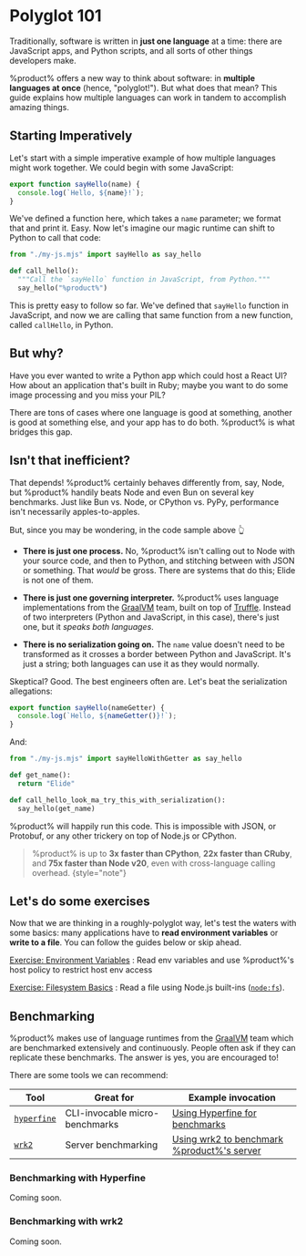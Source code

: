 # Polyglot 101

Traditionally, software is written in **just one language** at a time: there are JavaScript apps, and
Python scripts, and all sorts of other things developers make.

%product% offers a new way to think about software: in **multiple languages at once** (hence, "polyglot!"). But what
does that mean? This guide explains how multiple languages can work in tandem to accomplish amazing things.

## Starting Imperatively

Let's start with a simple imperative example of how multiple languages might work together. We could begin with some
JavaScript:

```Javascript
export function sayHello(name) {
  console.log(`Hello, ${name}!`);
}
```

We've defined a function here, which takes a `name` parameter; we format that and print it. Easy. Now let's imagine our
magic runtime can shift to Python to call that code:

```Python
from "./my-js.mjs" import sayHello as say_hello

def call_hello():
  """Call the `sayHello` function in JavaScript, from Python."""
  say_hello("%product%")
```

This is pretty easy to follow so far. We've defined that `sayHello` function in JavaScript, and now we are calling that
same function from a new function, called `callHello`, in Python.

## But why?

Have you ever wanted to write a Python app which could host a React UI? How about an application that's built in Ruby;
maybe you want to do some image processing and you miss your PIL?

There are tons of cases where one language is good at something, another is good at something else, and your app has to
do both. %product% is what bridges this gap.

## Isn't that inefficient?

That depends! %product% certainly behaves differently from, say, Node, but %product% handily beats Node and even Bun on
several key benchmarks. Just like Bun vs. Node, or CPython vs. PyPy, performance isn't necessarily apples-to-apples.

But, since you may be wondering, in the code sample above 👆

- **There is just one process.** No, %product% isn't calling out to Node with your source code, and then to Python, and
  stitching between with JSON or something. That _would_ be gross. There are systems that do this; Elide is not one
  of them.

- **There is just one governing interpreter.** %product% uses language implementations from the
  [GraalVM](https://graalvm.org) team, built on top of
  [Truffle](https://www.graalvm.org/latest/graalvm-as-a-platform/language-implementation-framework/). Instead of two
  interpreters (Python and JavaScript, in this case), there's just one, but it _speaks both languages_.

- **There is no serialization going on.** The `name` value doesn't need to be transformed as it crosses a border between
  Python and JavaScript. It's just a string; both languages can use it as they would normally.

Skeptical? Good. The best engineers often are. Let's beat the serialization allegations:

```Javascript
export function sayHello(nameGetter) {
  console.log(`Hello, ${nameGetter()}!`);
}
```

And:

```Python
from "./my-js.mjs" import sayHelloWithGetter as say_hello

def get_name():
  return "Elide"

def call_hello_look_ma_try_this_with_serialization():
  say_hello(get_name)
```

%product% will happily run this code. This is impossible with JSON, or Protobuf, or any other trickery on top of Node.js
or CPython.

> %product% is up to **3x faster than CPython**, **22x faster than CRuby**, and **75x faster than Node v20**, even with
> cross-language calling overhead.
> {style="note"}

## Let's do some exercises

Now that we are thinking in a roughly-polyglot way, let's test the waters with some basics: many applications have to
**read environment variables** or **write to a file**. You can follow the guides below or skip ahead.

[Exercise: Environment Variables](101-Environment.md)
: Read env variables and use %product%'s host policy to restrict host env access

[Exercise: Filesystem Basics](101-Filesystem.md)
: Read a file using Node.js built-ins ([`node:fs`](https://nodejs.org/api/fs.html)).

## Benchmarking

%product% makes use of language runtimes from the [GraalVM](https://graalvm.org) team which are benchmarked extensively
and continuously. People often ask if they can replicate these benchmarks. The answer is yes, you are encouraged to!

There are some tools we can recommend:

| Tool                                                | Great for                      | Example invocation                                                    |
|-----------------------------------------------------|--------------------------------|-----------------------------------------------------------------------|
| [`hyperfine`](https://github.com/sharkdp/hyperfine) | CLI-invocable micro-benchmarks | [Using Hyperfine for benchmarks](#benchmarking-with-hyperfine)        |
| [`wrk2`]( https://github.com/giltene/wrk2)          | Server benchmarking            | [Using wrk2 to benchmark %product%'s server](#benchmarking-with-wrk2) |

### Benchmarking with Hyperfine

Coming soon.

### Benchmarking with wrk2

Coming soon.
